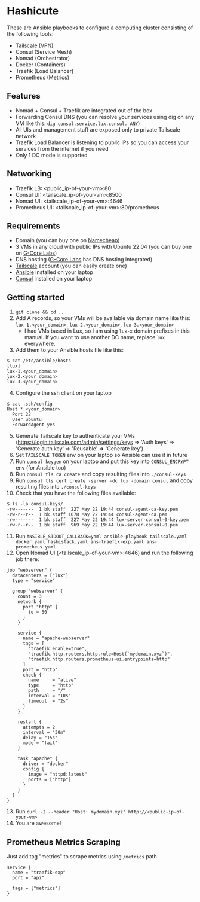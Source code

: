 # Hashicute

These are Ansible playbooks to configure a computing cluster consisting of the following tools:

* Tailscale (VPN)
* Consul (Service Mesh)
* Nomad (Orchestrator)
* Docker (Containers)
* Traefik (Load Balancer)
* Prometheus (Metrics)

## Features

* Nomad + Consul + Traefik are integrated out of the box
* Forwarding Consul DNS (you can resolve your services using dig on any VM like this: `dig consul.service.lux.consul. ANY`)
* All UIs and management stuff are exposed only to private Tailscale network
* Traefik Load Balancer is listening to public IPs so you can access your services from the internet if you need
* Only 1 DC mode is supported

## Networking

* Traefik LB: <public_ip-of-your-vm>:80
* Consul UI: <tailscale_ip-of-your-vm>:8500
* Nomad UI: <tailscale_ip-of-your-vm>:4646
* Prometheus UI: <tailscale_ip-of-your-vm>:80/prometheus

## Requirements

* Domain (you can buy one on [Namecheap](https://namecheap.com))
* 3 VMs in any cloud with public IPs with Ubuntu 22.04 (you can buy one on [G-Core Labs](https://gcorelabs.com))
* DNS hosting ([G-Core Labs](https://gcorelabs.com) has DNS hosting integrated)
* [Tailscale](https://tailscale.com) account (you can easily create one)
* [Ansible](https://docs.ansible.com/ansible/latest/installation_guide/intro_installation.html#installing-ansible-on-specific-operating-systems) installed on your laptop
* [Consul](https://www.consul.io/downloads) installed on your laptop

## Getting started

1. `git clone && cd ..`
2. Add A records, so your VMs will be available via domain name like this: `lux-1.<your_domain>`, `lux-2.<your_domain>`, `lux-3.<your_domain>`
   * I had VMs based in Lux, so I am using `lux-x` domain prefixes in this manual. If you want to use another DC name, replace `lux` everywhere.
3. Add them to your Ansible hosts file like this:

```
$ cat /etc/ansible/hosts
[lux]
lux-1.<your_domain>
lux-2.<your_domain>
lux-3.<your_domain>
```

4. Configure the ssh client on your laptop

```
$ cat .ssh/config
Host *.<your_domain>
  Port 22
  User ubuntu
  ForwardAgent yes
```

5. Generate Tailscale key to authenticate your VMs (https://login.tailscale.com/admin/settings/keys => 'Auth keys' => 'Generate auth key' => 'Reusable' => 'Generate key')
6. Set `TAILSCALE_TOKEN` env on your laptop so Ansible can use it in future
7. Run `consul keygen` on your laptop and put this key into `CONSUL_ENCRYPT` env (for Ansible too)
8. Run `consul tls ca create` and copy resulting files into `./consul-keys`
9.  Run `consul tls cert create -server -dc lux -domain consul` and copy resulting files into `./consul-keys`
10. Check that you have the following files available:

```
$ ls -la consul-keys/
-rw-------  1 bk staff  227 May 22 19:44 consul-agent-ca-key.pem
-rw-r--r--  1 bk staff 1078 May 22 19:44 consul-agent-ca.pem
-rw-------  1 bk staff  227 May 22 19:44 lux-server-consul-0-key.pem
-rw-r--r--  1 bk staff  969 May 22 19:44 lux-server-consul-0.pem
```

11. Run `ANSIBLE_STDOUT_CALLBACK=yaml ansible-playbook tailscale.yaml docker.yaml hashistack.yaml ans-traefik-exp.yaml ans-prometheus.yaml`
12. Open Nomad UI (<tailscale_ip-of-your-vm>:4646) and run the following job there:

```hcl
job "webserver" {
  datacenters = ["lux"]
  type = "service"

  group "webserver" {
    count = 3
    network {
      port "http" {
        to = 80
      }
    }

    service {
      name = "apache-webserver"
      tags = [
        "traefik.enable=true",
        "traefik.http.routers.http.rule=Host(`mydomain.xyz`)",
        "traefik.http.routers.prometheus-ui.entrypoints=http"
      ]
      port = "http"
      check {
        name     = "alive"
        type     = "http"
        path     = "/"
        interval = "10s"
        timeout  = "2s"
      }
    }

    restart {
      attempts = 2
      interval = "30m"
      delay = "15s"
      mode = "fail"
    }

    task "apache" {
      driver = "docker"
      config {
        image = "httpd:latest"
        ports = ["http"]
      }
    }
  }
}
```

13. Run `curl -I --header "Host: mydomain.xyz" http://<public-ip-of-your-vm>`
14. You are awesome!

## Prometheus Metrics Scraping

Just add tag "metrics" to scrape metrics using `/metrics` path.

```hcl
service {
  name = "traefik-exp"
  port = "api"

  tags = ["metrics"]
}
```